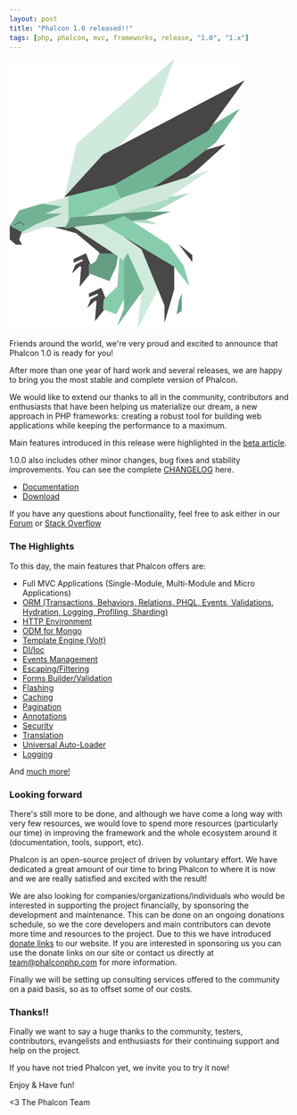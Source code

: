 ```yaml
---
layout: post
title: "Phalcon 1.0 released!!"
tags: [php, phalcon, mvc, frameworks, release, "1.0", "1.x"]
---
```


![Phalcon 1.0](/assets/files/2013-03-21-phalcon-php-logo.png)

Friends around the world, we're very proud and excited to announce that Phalcon 1.0 is ready for you!

After more than one year of hard work and several releases, we are happy to bring you the most stable and complete version of Phalcon.

<!--more-->
We would like to extend our thanks to all in the community, contributors and enthusiasts that have been helping us materialize our dream, a new approach in PHP frameworks: creating a robust tool for building web applications while keeping the performance to a maximum.

Main features introduced in this release were highlighted in the [beta article](http://blog.phalconphp.com/post/phalcon-1-0-0-beta-released).

1.0.0 also includes other minor changes, bug fixes and stability improvements. You can see the complete [CHANGELOG](https://github.com/phalcon/cphalcon/blob/1.0.0/CHANGELOG) here.

- [Documentation](https://docs.phalconphp.com/en/latest/)
- [Download](https://phalconphp.com/download)

If you have any questions about functionality, feel free to ask either in our [Forum](https://forum.phalconphp.com) or [Stack Overflow](http://stackoverflow.com/questions/tagged/phalcon)

### The Highlights
To this day, the main features that Phalcon offers are:

- Full MVC Applications (Single-Module, Multi-Module and Micro Applications)
- [ORM (Transactions, Behaviors, Relations, PHQL, Events, Validations, Hydration, Logging, Profiling, Sharding)](https://docs.phalconphp.com/en/latest/reference/models.html)
- [HTTP Environment](https://docs.phalconphp.com/en/latest/reference/response.html)
- [ODM for Mongo](https://docs.phalconphp.com/en/latest/reference/odm.html)
- [Template Engine (Volt)](https://docs.phalconphp.com/en/latest/reference/volt.html)
- [DI/Ioc](https://docs.phalconphp.com/en/latest/reference/di.html)
- [Events Management](https://docs.phalconphp.com/en/latest/reference/events.html)
- [Escaping/Filtering](https://docs.phalconphp.com/en/latest/reference/escaper.html)
- [Forms Builder/Validation](https://docs.phalconphp.com/en/latest/reference/forms.html)
- [Flashing](https://docs.phalconphp.com/en/latest/reference/flash.html)
- [Caching](https://docs.phalconphp.com/en/latest/reference/cache.html)
- [Pagination](https://docs.phalconphp.com/en/latest/reference/pagination.html)
- [Annotations](https://docs.phalconphp.com/en/latest/reference/annotations.html)
- [Security](https://docs.phalconphp.com/en/latest/reference/security.html)
- [Translation](https://docs.phalconphp.com/en/latest/reference/translate.html)
- [Universal Auto-Loader](https://docs.phalconphp.com/en/latest/reference/loader.html)
- [Logging](https://docs.phalconphp.com/en/latest/reference/logging.html)

And [much more!](https://docs.phalconphp.com/en/latest/index.html)

### Looking forward
There's still more to be done, and although we have come a long way with very few resources, we would love to spend more resources (particularly our time) in improving the framework and the whole ecosystem around it (documentation, tools, support, etc).

Phalcon is an open-source project of driven by voluntary effort. We have dedicated a great amount of our time to bring Phalcon to where it is now and we are really satisfied and excited with the result!

We are also looking for companies/organizations/individuals who would be interested in supporting the project financially, by sponsoring the development and maintenance. This can be done on an ongoing donations schedule, so we the core developers and main contributors can devote more time and resources to the project. Due to this we have introduced [donate links](https://phalconphp.com) to our website. If you are interested in sponsoring us you can use the donate links on our site or contact us directly at [team@phalconphp.com](denied:denied:denied:denied:mail:team@phalconphp.com) for more information.

Finally we will be setting up consulting services offered to the community on a paid basis, so as to offset some of our costs.

### Thanks!!
Finally we want to say a huge thanks to the community, testers, contributors, evangelists and enthusiasts for their continuing support and help on the project.

If you have not tried Phalcon yet, we invite you to try it now!

Enjoy & Have fun!


<3 The Phalcon Team
